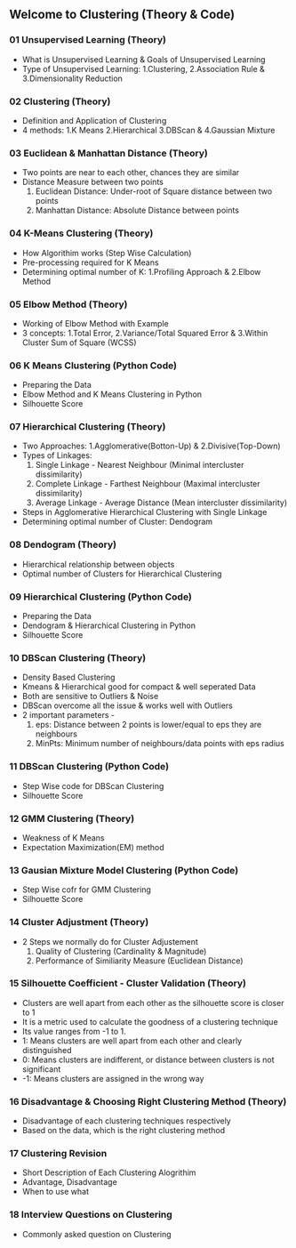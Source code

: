 ## Welcome to Clustering (Theory & Code)

### 01 Unsupervised Learning (Theory)
* What is Unsupervised Learning & Goals of Unsupervised Learning 
* Type of Unsupervised Learning: 1.Clustering, 2.Association Rule & 3.Dimensionality Reduction

### 02 Clustering (Theory)
* Definition and Application of Clustering
* 4 methods: 1.K Means 2.Hierarchical 3.DBScan & 4.Gaussian Mixture

### 03 Euclidean & Manhattan Distance (Theory)
* Two points are near to each other, chances they are similar
* Distance Measure between two points
  1. Euclidean Distance: Under-root of Square distance between two points
  2. Manhattan Distance: Absolute Distance between points 

### 04 K-Means Clustering (Theory)
* How Algorithim works (Step Wise Calculation)
* Pre-processing required for K Means
* Determining optimal number of K: 1.Profiling Approach & 2.Elbow Method

### 05 Elbow Method (Theory)
* Working of Elbow Method with Example
* 3 concepts: 1.Total Error, 2.Variance/Total Squared Error & 3.Within Cluster Sum of Square (WCSS)

### 06 K Means Clustering (Python Code)
* Preparing the Data
* Elbow Method and K Means Clustering in Python
* Silhouette Score

### 07 Hierarchical Clustering (Theory)
* Two Approaches: 1.Agglomerative(Botton-Up) & 2.Divisive(Top-Down)
* Types of Linkages: 
  1. Single Linkage - Nearest Neighbour (Minimal intercluster dissimilarity)
  2. Complete Linkage - Farthest Neighbour (Maximal intercluster dissimilarity)
  3. Average Linkage - Average Distance (Mean intercluster dissimilarity)
* Steps in Agglomerative Hierarchical Clustering with Single Linkage
* Determining optimal number of Cluster: Dendogram  

### 08 Dendogram (Theory)
* Hierarchical relationship between objects
* Optimal number of Clusters for Hierarchical Clustering

### 09 Hierarchical Clustering (Python Code)
* Preparing the Data
* Dendogram & Hierarchical Clustering in Python
* Silhouette Score

### 10 DBScan Clustering (Theory)
* Density Based Clustering
* Kmeans & Hierarchical good for compact & well seperated Data
* Both are sensitive to Outliers & Noise
* DBScan overcome all the issue & works well with Outliers
* 2 important parameters - 
  1. eps: Distance between 2 points is lower/equal to eps they are neighbours
  2. MinPts: Minimum number of neighbours/data points with eps radius

### 11 DBScan Clustering (Python Code)
* Step Wise code for DBScan Clustering
* Silhouette Score

### 12 GMM Clustering (Theory)
* Weakness of K Means
* Expectation Maximization(EM) method

### 13 Gausian Mixture Model Clustering (Python Code)
* Step Wise cofr for GMM Clustering
* Silhouette Score

### 14 Cluster Adjustment (Theory)
* 2 Steps we normally do for Cluster Adjustement 
  1. Quality of Clustering (Cardinality & Magnitude)
  2. Performance of Similiarity Measure (Euclidean Distance)

### 15 Silhouette Coefficient - Cluster Validation (Theory)
* Clusters are well apart from each other as the silhouette score is closer to 1
* It is a metric used to calculate the goodness of a clustering technique 
* Its value ranges from -1 to 1.
*  1: Means clusters are well apart from each other and clearly distinguished
*  0: Means clusters are indifferent, or distance between clusters is not significant
* -1: Means clusters are assigned in the wrong way

### 16 Disadvantage & Choosing Right Clustering Method (Theory)
* Disadvantage of each clustering techniques respectively 
* Based on the data, which is the right clustering method

### 17 Clustering Revision
* Short Description of Each Clustering Alogrithim
* Advantage, Disadvantage
* When to use what

### 18 Interview Questions on Clustering
* Commonly asked question on Clustering
